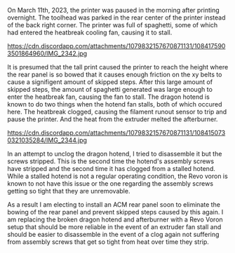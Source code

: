 On March 11th, 2023, the printer was paused in the morning after printing overnight. The toolhead was parked in the rear center of the printer instead of the back right corner. The printer was full of spaghetti, some of which had entered the heatbreak cooling fan, causing it to stall. 

https://cdn.discordapp.com/attachments/1079832157670871131/1084175903501864960/IMG_2342.jpg

It is presumed that the tall print caused the printer to reach the height where the rear panel is so bowed that it causes enough friction on the xy belts to cause a signifigent amount of skipped steps. After this large amount of skipped steps, the amount of spaghetti generated was large enough to enter the heatbreak fan, causing the fan to stall. The dragon hotend is known to do two things when the hotend fan stalls, both of which occured here. The heatbreak clogged, causing the filament runout sensor to trip and pause the printer. And the heat from the extruder melted the afterburner. 

https://cdn.discordapp.com/attachments/1079832157670871131/1084150730321035284/IMG_2344.jpg

In an attempt to unclog the dragon hotend, I tried to disassemble it but the screws stripped. This is the second time the hotend's assembly screws have stripped and the second time it has clogged from a stalled hotend. While a stalled hotend is not a regular operating condition, the Revo voron is known to not have this issue or the one regarding the assembly screws getting so tight that they are unremovable. 

As a result I am electing to install an ACM rear panel soon to eliminate the bowing of the rear panel and prevent skipped steps caused by this again. I am replacing the broken dragon hotend and afterburner with a Revo Voron setup that should be more reliable in the event of an extruder fan stall and should be easier to disassemble in the event of a clog again not suffering from assembly screws that get so tight from heat over time they strip. 